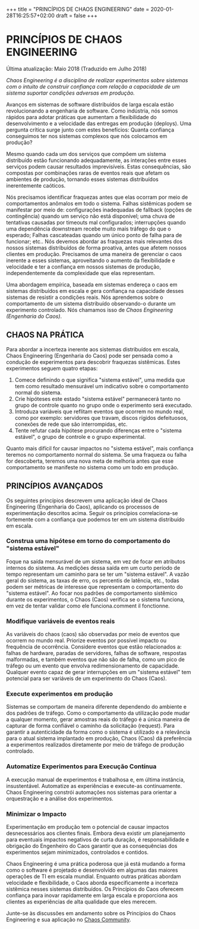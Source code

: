 +++
title = "PRINCÍPIOS DE CHAOS ENGINEERING"
date = 2020-01-28T16:25:57+02:00
draft = false
+++

# PRINCÍPIOS DE CHAOS ENGINEERING
Última atualização: Maio 2018 (Traduzido em Julho 2018)

*Chaos Engineering é a disciplina de realizar experimentos sobre sistemas com o intuito de construir confiança com relação a capacidade de um sistema suportar condições adversas em produção.*

Avanços em sistemas de software distribuídos de larga escala estão revolucionando a engenharia de software. Como indústria, nós somos rápidos para adotar práticas que aumentam a flexibilidade do desenvolvimento e a velocidade das entregas em produção (deploys). Uma pergunta crítica surge junto com estes benefícios: Quanta confiança conseguimos ter nos sistemas complexos que nós colocamos em produção?

Mesmo quando cada um dos serviços que compõem um sistema distribuído estão funcionando adequadamente, as interações entre esses serviços podem causar resultados imprevisíveis. Estas consequências, são compostas por combinações raras de eventos reais que afetam os ambientes de produção, tornando esses sistemas distribuídos inerentemente caóticos.

Nós precisamos identificar fraquezas antes que elas ocorram por meio de comportamentos anômalos em todo o sistema. Falhas sistêmicas podem se manifestar por meio de: configurações inadequadas de fallback (opções de contingência) quando um serviço não está disponível; uma chuva de tentativas causadas por timeouts mal configurados; interrupções quando uma dependência downstream recebe muito mais tráfego do que o esperado; Falhas cascateadas quando um único ponto de falha para de funcionar; etc..  Nós devemos abordar as fraquezas mais relevantes dos nossos sistemas distribuídos de forma proativa, antes que afetem nossos clientes em produção. Precisamos de uma maneira de gerenciar o caos inerente a esses sistemas, aproveitando o aumento da flexibilidade e velocidade e ter a confiança em nossos sistemas de produção, independentemente da complexidade que elas representam.

Uma abordagem empírica, baseada em sistemas endereça o caos em sistemas distribuídos em escala e gera confiança na capacidade desses sistemas de resistir a condições reais. Nós aprendemos sobre o comportamento de um sistema distribuído observando-o durante um experimento controlado. Nós chamamos isso de *Chaos Engineering (Engenharia do Caos)*.

## CHAOS NA PRÁTICA

Para abordar a incerteza inerente aos sistemas distribuídos em escala, Chaos Engineering (Engenharia do Caos) pode ser pensada como a condução de experimentos para descobrir fraquezas sistêmicas. Estes experimentos seguem quatro etapas:

1. Comece definindo o que significa "sistema estável", uma medida que tem como resultado mensurável um indicativo sobre o comportamento normal do sistema.
2. Crie hipóteses este estado "sistema estável" permanecerá tanto no grupo de controle quanto no grupo onde o experimento será executado.
3. Introduza variáveis que reflitam eventos que ocorrem no mundo real, como por exemplo: servidores que travam, discos rígidos defeituosos, conexões de rede que são interrompidas, etc.
4. Tente refutar cada hipótese procurando diferenças entre o "sistema estável", o grupo de controle e o grupo experimental.

Quanto mais difícil for causar impactos no "sistema estável", mais confiança teremos no comportamento normal do sistema. Se uma fraqueza ou falha for descoberta, teremos uma nova meta de melhoria antes que esse comportamento se manifeste no sistema como um todo em produção.

## PRINCÍPIOS AVANÇADOS

Os seguintes princípios descrevem uma aplicação ideal de Chaos Engineering (Engenharia do Caos), aplicando os processos de experimentação descritos acima. Seguir os princípios correlaciona-se fortemente com a confiança que podemos ter em um sistema distribuído em escala.

### Construa uma hipótese em torno do comportamento do "sistema estável"

Foque na saída mensurável de um sistema, em vez de focar em atributos internos do sistema. As medições dessa saída em um curto período de tempo representam um caminho para se ter um "sistema estável". A vazão geral do sistema, as taxas de erro, os percentis de latência, etc., todas podem ser métricas de interesse que representam o comportamento do "sistema estável". Ao focar nos padrões de comportamento sistêmico durante os experimentos, o Chaos (Caos) verifica se o sistema funciona, em vez de tentar validar como ele funciona.comment il fonctionne.

### Modifique variáveis de eventos reais

As variáveis do chaos (caos) são observadas por meio de eventos que ocorrem no mundo real. Priorize eventos por possível impacto ou frequência de ocorrência. Considere eventos que estão relacionados a: falhas de hardware, paradas de servidores, falhas de software, respostas malformadas, e também eventos que não são de falha, como um pico de tráfego ou um evento que envolva redimensionamento de capacidade. Qualquer evento capaz de gerar interrupções em um "sistema estável" tem potencial para ser variáveis de um experimento do Chaos (Caos).

### Execute experimentos em produção

Sistemas se comportam de maneira diferente dependendo do ambiente e dos padrões de tráfego. Como o comportamento da utilização pode mudar a qualquer momento, gerar amostras reais do tráfego é a única maneira de capturar de forma confiável o caminho da solicitação (request). Para garantir a autenticidade da forma como o sistema é utilizado e a relevância para o atual sistema implantado em produção, Chaos (Caos) dá preferência a experimentos realizados diretamente por meio de tráfego de produção controlado.

### Automatize Experimentos para Execução Contínua

A execução manual de experimentos é trabalhosa e, em última instância, insustentável. Automatize as experiências e execute-as continuamente. Chaos Engineering constrói automações nos sistemas para orientar a orquestração e a análise dos experimentos.

### Minimizar o Impacto

Experimentação em produção tem o potencial de causar impactos desnecessários aos clientes finais. Embora deva existir um planejamento para eventuais impactos negativos de curta duração, é responsabilidade e obrigação do Engenheiro do Caos garantir que as consequências dos experimentos sejam minimizados, controlados e contidos.

Chaos Engineering é uma prática poderosa que já está mudando a forma como o software é projetado e desenvolvido em algumas das maiores operações de TI em escala mundial. Enquanto outras práticas abordam velocidade e flexibilidade, o Caos aborda especificamente a incerteza sistêmica nesses sistemas distribuídos. Os Princípios do Caos oferecem confiança para inovar rapidamente em larga escala e proporciona aos clientes as experiências de alta qualidade que eles merecem.

Junte-se às discussões em andamento sobre os Princípios do Chaos Engineering e sua aplicação no [Chaos Community](https://groups.google.com/forum/#!forum/chaos-community).
